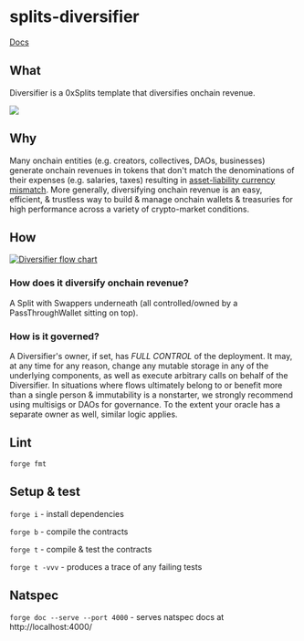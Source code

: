 # splits-diversifier

[Docs](https://docs.0xsplits.xyz/templates/diversifier)

## What

Diversifier is a 0xSplits template that diversifies onchain revenue.

![](https://docs.0xsplits.xyz/_next/image?url=%2F_next%2Fstatic%2Fmedia%2Fdiversifier_diagram.9dfbf3b2.png&w=3840&q=75)

## Why

Many onchain entities (e.g. creators, collectives, DAOs, businesses) generate onchain revenues in tokens that don't match the denominations of their expenses (e.g. salaries, taxes) resulting in [asset-liability currency mismatch](https://en.wikipedia.org/wiki/Asset%E2%80%93liability_mismatch#Currency_Mismatch).
More generally, diversifying onchain revenue is an easy, efficient, & trustless way to build & manage onchain wallets & treasuries for high performance across a variety of crypto-market conditions.

## How

[![Diversifier flow chart](https://mermaid.ink/img/pako:eNqNk0lrwzAQhf-KUAm-xJDG2fChkM23QmlKe_FlYo-TAVky8jhpCPnvtZVuDmnoRct73zwhNDrKxKQoQ-n7fqyZWGEoFrRDW1JGaGPtjFh3OsdYC0GaOBRuKYTHW8zRC4W3hhK97m_1FSzBWmHpfePOzIzmCHJSh6augdRXofMVaZwbZWxj341m4_6k1wIY3_kmUFjKwR5-mCiIBtHoGjMzNkV7M63ExOi0lTdaLsez8XXqMrE3GE-GbRYSph0wGf0PmNEytU6fDmeDaH4VuswbBMFkPvXO5KmZ6uHU6TTvmSmzT7Zg-ew-QVm-bK2pNts3UApZ-P6DWBWKuKEbxG2c_IwJFYSa7y-d1R6KAm3_Dz341D-pdli_ZQZts66UXZmjzYHSul1dS8XStVosw3qZYgaV4ljWV6xRqNisDjqRIdsKu7IqUmBcEGws5DLMQJW1iimxsY_nL-B-wukD5E3qrQ?type=png)](https://mermaid.live/edit#pako:eNqNk0lrwzAQhf-KUAm-xJDG2fChkM23QmlKe_FlYo-TAVky8jhpCPnvtZVuDmnoRct73zwhNDrKxKQoQ-n7fqyZWGEoFrRDW1JGaGPtjFh3OsdYC0GaOBRuKYTHW8zRC4W3hhK97m_1FSzBWmHpfePOzIzmCHJSh6augdRXofMVaZwbZWxj341m4_6k1wIY3_kmUFjKwR5-mCiIBtHoGjMzNkV7M63ExOi0lTdaLsez8XXqMrE3GE-GbRYSph0wGf0PmNEytU6fDmeDaH4VuswbBMFkPvXO5KmZ6uHU6TTvmSmzT7Zg-ew-QVm-bK2pNts3UApZ-P6DWBWKuKEbxG2c_IwJFYSa7y-d1R6KAm3_Dz341D-pdli_ZQZts66UXZmjzYHSul1dS8XStVosw3qZYgaV4ljWV6xRqNisDjqRIdsKu7IqUmBcEGws5DLMQJW1iimxsY_nL-B-wukD5E3qrQ)

### How does it diversify onchain revenue?

A Split with Swappers underneath (all controlled/owned by a PassThroughWallet sitting on top).

### How is it governed?

A Diversifier's owner, if set, has _FULL CONTROL_ of the deployment.
It may, at any time for any reason, change any mutable storage in any of the underlying components, as well as execute arbitrary calls on behalf of the Diversifier.
In situations where flows ultimately belong to or benefit more than a single person & immutability is a nonstarter, we strongly recommend using multisigs or DAOs for governance.
To the extent your oracle has a separate owner as well, similar logic applies.

## Lint

`forge fmt`

## Setup & test

`forge i` - install dependencies

`forge b` - compile the contracts

`forge t` - compile & test the contracts

`forge t -vvv` - produces a trace of any failing tests

## Natspec

`forge doc --serve --port 4000` - serves natspec docs at http://localhost:4000/
